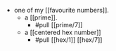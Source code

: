 - one of my [[favourite numbers]].
  - a [[prime]].
    - #pull [[prime/7]]
  - a [[centered hex number]]
    - #pull [[hex/1]] [[hex/7]]
